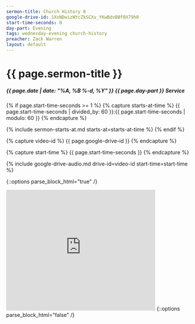 ```yaml
---
sermon-title: Church History 8
google-drive-id: 1XxNDwizWYcZkSCXv_YKwBdvBBf0X79h0
start-time-seconds: 0
day-part: Evening
tags: wednesday-evening church-history
preacher: Zack Warren
layout: default
---
```


# {{ page.sermon-title }}

##### {{ page.date | date: "%A, %B %-d, %Y" }} {{ page.day-part }} Service

{% if page.start-time-seconds >= 1 %}
{% capture starts-at-time %}
{{ page.start-time-seconds | divided_by: 60 }}:{{ page.start-time-seconds | modulo: 60 }}
{% endcapture %}

{% include sermon-starts-at.md starts-at=starts-at-time %}
{% endif %}

{% capture video-id %}
{{ page.google-drive-id }}
{% endcapture %}

{% capture start-time %}
{{ page.start-time-seconds }}
{% endcapture %}

{% include google-drive-audio.md drive-id=video-id start-time=start-time %}

{::options parse_block_html="true" /}
<iframe src="https://onedrive.live.com/embed?cid=19DF4E5D38A1B8EB&resid=19DF4E5D38A1B8EB%2149222&authkey=AHVmbKYcxJhY5ak&em=2" width="402" height="327" frameborder="0" scrolling="no"></iframe>
{::options parse_block_html="false" /}
